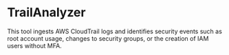 # TrailAnalyzer
This tool ingests AWS CloudTrail logs and identifies security events such as root account usage, changes to security groups, or the creation of IAM users without MFA.

